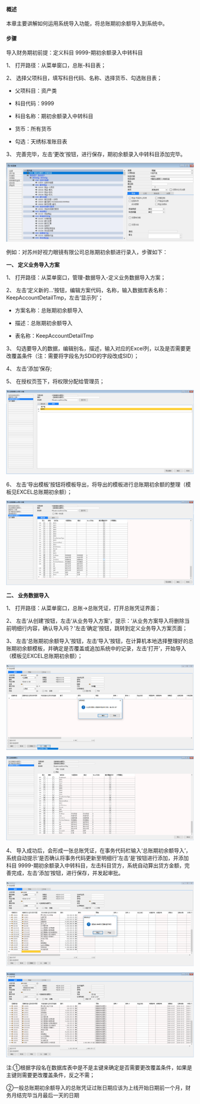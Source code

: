 #### **概述**

本章主要讲解如何运用系统导入功能，将总账期初余额导入到系统中。

#### **步骤**

导入财务期初前提：定义科目 9999-期初余额录入中转科目

1、 打开路径：从菜单窗口，总账-科目表；

2、 选择父项科目，填写科目代码、名称、选择货币、勾选账目表；

- 父项科目：资产类

- 科目代码：9999

- 科目名称：期初余额录入中转科目

- 货币：所有货币

- 勾选：天绣标准账目表

3、 完善完毕，左击‘更改’按钮，进行保存，期初余额录入中转科目添加完毕。

![img](images/pz16.1.png) 

例如：对苏州好视力眼镜有限公司总账期初余额进行录入，步骤如下：

**一、 定义业务导入方案**

1、 打开路径：从菜单窗口，管理-数据导入-定义业务数据导入方案；

2、 左击‘定义新的…’按钮，编辑方案代码，名称，输入数据库表名称：KeepAccountDetailTmp，左击‘显示列’；

- 方案名称：总账期初余额导入

- 描述：总账期初余额导入

- 表名称：KeepAccountDetailTmp

3、 勾选要导入的数据，编辑别名，描述，输入对应的Excel列，以及是否需要更改覆盖条件（注：需要将字段名为SDID的字段改成SID）；

4、 左击‘添加’保存;

5、 在授权页签下，将权限分配给管理员；

![img](images/pz16.2.png) 

6、  左击‘导出模板’按钮将模板导出，将导出的模板进行总账期初余额的整理（模板见EXCEL总账期初余额）；

![img](images/pz16.3.png) 

**二、 业务数据导入**

1、 打开路径：从菜单窗口，总账->总账凭证，打开总账凭证界面；

2、 左击‘从创建’按钮，左击‘从业务导入方案’，提示：‘从业务方案导入将删除当前明细行内容，确认导入吗？’左击‘确定’按钮，跳转到定义业务导入方案页面；

3、 左击‘总账期初余额导入’按钮，左击‘导入’按钮，在计算机本地选择整理好的总账期初余额模板，并确定是否覆盖或追加系统中的记录，左击‘打开’，开始导入（模板见EXCEL总账期初余额）；

![img](images/pz16.4.png) 

![img](images/pz16.5.png) 

4、 导入成功后，会形成一张总账凭证，在事务代码栏输入‘总账期初余额导入’，系统自动提示‘是否确认将事务代码更新至明细行’左击‘是’按钮进行添加，并添加科目 9999-期初余额录入中转科目，左击科目贷方，系统自动算出贷方金额，完善完成，左击‘添加’按钮，进行保存，并发起审批。

![img](images/pz16.6.png) 

![img](images/pz16.7.png) 

注:①根据字段名在数据库表中是不是主键来确定是否需要更改覆盖条件，如果是主键则需要更改覆盖条件，反之不需；

②一般总账期初余额导入的总账凭证过账日期应该为上线开始日期前一个月，财务月结完毕当月最后一天的日期